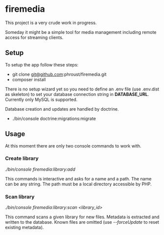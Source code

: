 # firemedia

This project is a very crude work in progress.

Someday it might be a simple tool for media management including remote access for streaming clients.

## Setup
To setup the app follow these steps:
* git clone git@github.com:phroust/firemedia.git
* composer install

There is no setup wizard yet so you need to define an .env file (use .env.dist as skeleton) to set your database 
connection string in **DATABASE_URL**.
Currently only MySQL is supported.

Database creation and updates are handled by doctrine.
* ./bin/console doctrine:migrations:migrate

## Usage
At this moment there are only two console commands to work with. 

### Create library
*./bin/console firemedia:library:add*

This commands is interactive and asks for a name and a path.
The name can be any string. 
The path must be a local directory accessible by PHP.

### Scan library
*./bin/console firemedia:library:scan <library_id>*

This command scans a given library for new files. Metadata is extracted and written to the database. 
Known files are omitted (use *--forceUpdate* to reset existing metadata).

